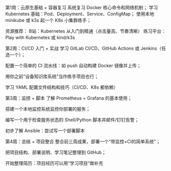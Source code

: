 第1周：云原生基础 + 容器复习
系统复习 Docker 核心命令和网络机制；
学习 Kubernetes 基础：Pod、Deployment、Service、ConfigMap；
使用本地 minikube 或 k3s 起一个 K8s 小集群练手；

资源推荐：
B站：Kubernetes 从入门到精通（点击量高、节奏清晰）
练习平台：Play with Kubernetes 或 kind/k3s

第2周：CI/CD 入门 + 实战
学习 GitLab CI/CD、GitHub Actions 或 Jenkins（任选一个）；

配置一个简单的 CI 流水线：如 push 自动构建 Docker 镜像并上传；

用你之前“设备知识库系统”当作练手项目也行；

学习 YAML 配置文件结构和技巧（CI/CD、K8s 都依赖）

第3周：监控 + 脚本
了解 Prometheus + Grafana 的基本使用；

搭建一个本地监控系统监控你部署的服务；

编写一个用于检查服务状态的 Shell/Python 脚本并邮件/钉钉告警；

初步了解 Ansible：尝试写一个部署脚本

第4周：总结 + 项目整合
整合前三周成果，部署一个“带监控+CI的简单系统”；

把项目结构、部署说明、学习笔记整理到 GitHub；

开始整理简历：项目经历可以用“学习项目”做补充